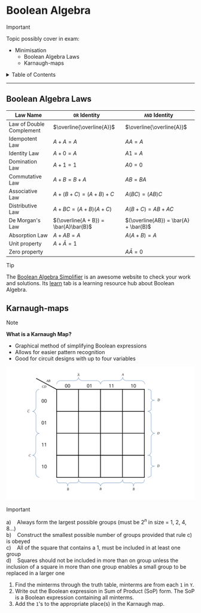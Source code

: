 # Boolean Algebra

> [!IMPORTANT]
> Topic possibly cover in exam:
> - Minimisation
>   - Boolean Algebra Laws
>   - Karnaugh-maps

<details>

<summary>Table of Contents</summary>

1. [Boolean Algebra Laws](#boolean-algebra-laws)
2. [Karnaugh-maps](#karnaugh-maps)

</details>

***

## Boolean Algebra Laws

| Law Name | `OR` Identity | `AND` Identity |
| -------- | ------------- | ---------------|
| Law of Double Complement | $\overline{\overline{A}}$ | $\overline{\overline{A}}$ |
| Idempotent Law | $A + A = A$ | $AA = A$ |
| Identity Law | $A + 0 = A$ | $A1 = A$ |
| Domination Law | $A + 1 = 1$ | $A0 = 0$ |
| Commutative Law | $A + B = B + A$ | $AB = BA$ |
| Associative Law | $A + (B + C) = (A + B) + C$ | $A(BC) = (AB)C$ |
| Distributive Law | $A + BC = (A + B)(A + C)$ | $A(B + C) = AB + AC$ |
| De Morgan's Law | $(\overline{A + B}) = \bar{A}\bar{B}$ | $(\overline{AB}) = \bar{A} + \bar{B}$ |
| Absorption Law | $A + AB = A$ | $A(A + B) = A$ |
| Unit property | $A + \bar{A} = 1$ | &nbsp; |
| Zero property | &nbsp; | $A\bar{A} = 0$ |

> [!TIP]
> The [Boolean Algebra Simplifier](https://www.boolean-algebra.com/) is an awesome website to check your work and solutions. Its [learn](https://www.boolean-algebra.com/learn) tab is a learning resource hub about Boolean Algebra.

## Karnaugh-maps

> [!NOTE]
> **What is a Karnaugh Map?**
> - Graphical method of simplifying Boolean expressions
> - Allows for easier pattern recognition
> - Good for circuit designs with up to four variables

![4 variables Karnaugh Map](/assets/boolean-algebra/4-var_K-map.svg)

> [!IMPORTANT]
> a)&nbsp;&nbsp;&nbsp;&nbsp;Always form the largest possible groups (must be $2^{n}$ in size = 1, 2, 4, 8...)<br />
> b)&nbsp;&nbsp;&nbsp;&nbsp;Construct the smallest possible number of groups provided that rule c) is obeyed<br />
> c)&nbsp;&nbsp;&nbsp;&nbsp;All of the square that contains a 1, must be included in at least one group<br />
> d)&nbsp;&nbsp;&nbsp;&nbsp;Squares should not be included in more than on group unless the inclusion of a square in more than one group enables a small group to be replaced in a larger one

1. Find the minterms through the truth table, minterms are from each `1` in `Y`.
2. Write out the Boolean expression in Sum of Product (SoP) form. The SoP is a Boolean expression containing all minterms.
3. Add the `1`'s to the appropriate place(s) in the Karnaugh map.

